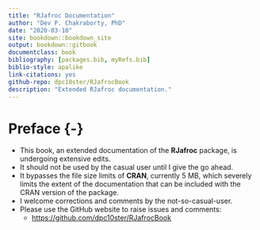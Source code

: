 ```yaml
--- 
title: "RJafroc Documentation"
author: "Dev P. Chakraborty, PhD"
date: "2020-03-10"
site: bookdown::bookdown_site
output: bookdown::gitbook
documentclass: book
bibliography: [packages.bib, myRefs.bib]
biblio-style: apalike
link-citations: yes
github-repo: dpc10ster/RJafrocBook
description: "Extended RJafroc documentation."
---
```


# Preface {-}
* This book, an extended documentation of the __RJafroc__ package, is undergoing extensive edits. 
* It should not be used by the casual user until I give the go ahead.
* It bypasses the file size limits of __CRAN__, currently 5 MB, which severely limits the extent of the documentation that can be included with the CRAN version of the package.
* I welcome corrections and comments by the not-so-casual-user.
* Please use the GitHub website to raise issues and comments: 
    + https://github.com/dpc10ster/RJafrocBook
    
    

    
